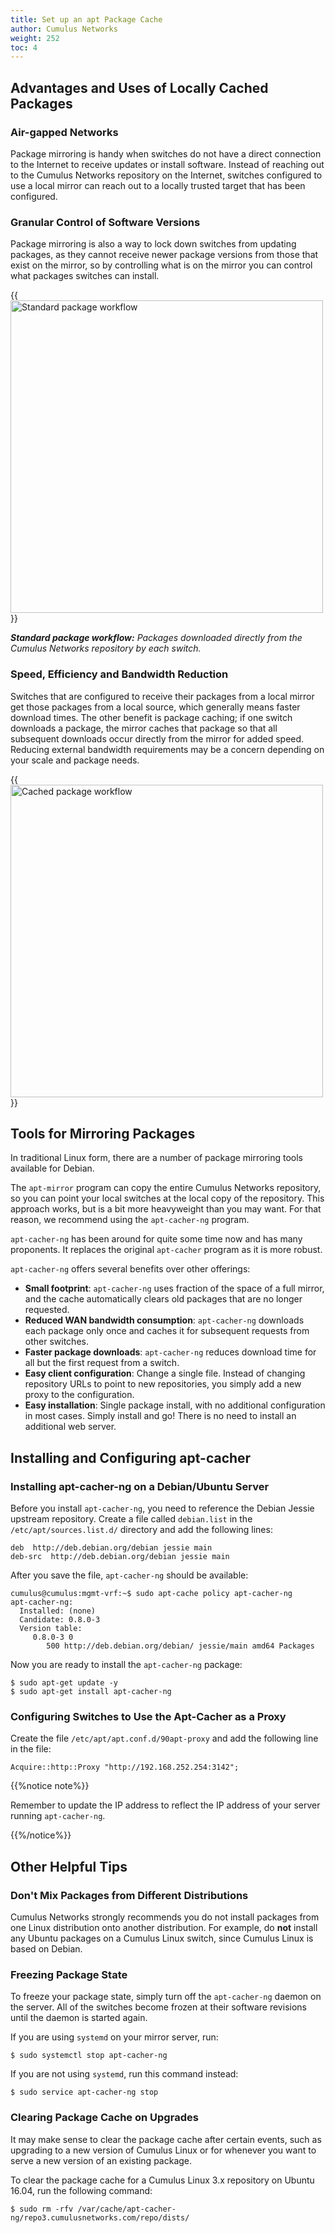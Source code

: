 ```yaml
---
title: Set up an apt Package Cache
author: Cumulus Networks
weight: 252
toc: 4
---
```


## Advantages and Uses of Locally Cached Packages

### Air-gapped Networks

Package mirroring is handy when switches do not have a direct connection to the Internet to receive updates or install software. Instead of reaching out to the Cumulus Networks repository on the Internet, switches configured to use a local mirror can reach out to a locally trusted target that has been configured.

### Granular Control of Software Versions

Package mirroring is also a way to lock down switches from updating packages, as they cannot receive newer package versions from those that exist on the mirror, so by controlling what is on the mirror you can control what packages switches can install.

{{<img src="/images/knowledge-base/apt-pkg-cache-Standard-Package-Workflow.png" alt="Standard package workflow" width="500px">}}

***Standard package workflow:*** *Packages downloaded directly from the Cumulus Networks repository by each switch.*

### Speed, Efficiency and Bandwidth Reduction

Switches that are configured to receive their packages from a local mirror get those packages from a local source, which generally means faster download times. The other benefit is package caching; if one switch downloads a package, the mirror caches that package so that all subsequent downloads occur directly from the mirror for added speed. Reducing external bandwidth requirements may be a concern depending on your scale and package needs.

{{<img src="/images/knowledge-base/apt-pkg-cache-Cached-Package-Workflow.png" alt="Cached package workflow" width="500px">}}

## Tools for Mirroring Packages

In traditional Linux form, there are a number of package mirroring tools available for Debian.

The `apt-mirror` program can copy the entire Cumulus Networks repository, so you can point your local switches at the local copy of the repository. This approach works, but is a bit more heavyweight than you may want. For that reason, we recommend using the `apt-cacher-ng` program.

`apt-cacher-ng` has been around for quite some time now and has many proponents. It replaces the original `apt-cacher` program as it is more robust.

`apt-cacher-ng` offers several benefits over other offerings:

- **Small footprint**: `apt-cacher-ng` uses fraction of the space of a full mirror, and the cache automatically clears old packages that are no longer requested.
- **Reduced WAN bandwidth consumption**: `apt-cacher-ng` downloads each package only once and caches it for subsequent requests from other switches.
- **Faster package downloads**: `apt-cacher-ng` reduces download time for all but the first request from a switch.
- **Easy client configuration**: Change a single file. Instead of changing repository URLs to point to new repositories, you simply add a new proxy to the configuration.
- **Easy installation**: Single package install, with no additional configuration in most cases. Simply install and go! There is no need to install an additional web server.

## Installing and Configuring apt-cacher

### Installing apt-cacher-ng on a Debian/Ubuntu Server

Before you install `apt-cacher-ng`, you need to reference the Debian Jessie upstream repository. Create a file called `debian.list` in the `/etc/apt/sources.list.d/` directory and add the following lines:

    deb  http://deb.debian.org/debian jessie main
    deb-src  http://deb.debian.org/debian jessie main

After you save the file, `apt-cacher-ng` should be available:

    cumulus@cumulus:mgmt-vrf:~$ sudo apt-cache policy apt-cacher-ng
    apt-cacher-ng:
      Installed: (none)
      Candidate: 0.8.0-3
      Version table:
         0.8.0-3 0
            500 http://deb.debian.org/debian/ jessie/main amd64 Packages

Now you are ready to install the `apt-cacher-ng` package:

    $ sudo apt-get update -y
    $ sudo apt-get install apt-cacher-ng

### Configuring Switches to Use the Apt-Cacher as a Proxy

Create the file `/etc/apt/apt.conf.d/90apt-proxy` and add the following line in the file:

    Acquire::http::Proxy "http://192.168.252.254:3142";

{{%notice note%}}

Remember to update the IP address to reflect the IP address of your server running `apt-cacher-ng`.

{{%/notice%}}

## Other Helpful Tips

### Don't Mix Packages from Different Distributions

Cumulus Networks strongly recommends you do not install packages from one Linux distribution onto another distribution. For example, do **not** install any Ubuntu packages on a Cumulus Linux switch, since Cumulus Linux is based on Debian.

### Freezing Package State

To freeze your package state, simply turn off the `apt-cacher-ng` daemon on the server. All of the switches become frozen at their software revisions until the daemon is started again.

If you are using `systemd` on your mirror server, run:

    $ sudo systemctl stop apt-cacher-ng

If you are not using `systemd`, run this command instead:

    $ sudo service apt-cacher-ng stop

### Clearing Package Cache on Upgrades

It may make sense to clear the package cache after certain events, such as upgrading to a new version of Cumulus Linux or for whenever you want to serve a new version of an existing package.

To clear the package cache for a Cumulus Linux 3.x repository on Ubuntu 16.04, run the following command:

    $ sudo rm -rfv /var/cache/apt-cacher-ng/repo3.cumulusnetworks.com/repo/dists/
